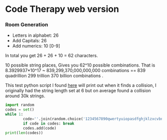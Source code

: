 # Code Therapy web version


### Room Generation
- Letters in alphabet: 26
- Add Capitals: 26
- Add numerics: 10 [0-9]

In total you get 26 + 26 + 10 = 62 characters.

10 possible string places, Gives you 62^10 possible combinations.
That is 8.3929937*10^17 ~ 839,299,370,000,000,000 combinations == 839 quadrillion 299 trillion 370 billion combinations .

This test python script I found [here](https://stackoverflow.com/a/7591126) will print out when it finds a collision, I originally had the string length set at 6 but on average found a collision around 30k strings.

```python
import random
codes = set()
while 1:
        code=''.join(random.choice('1234567890qwertyuiopasdfghjklzxcvbnmABCDEFGHIJKLMNOPQRSTUVWXYZ')for x in range(10))
        if code in codes: break
        codes.add(code)
print(len(codes))

```
